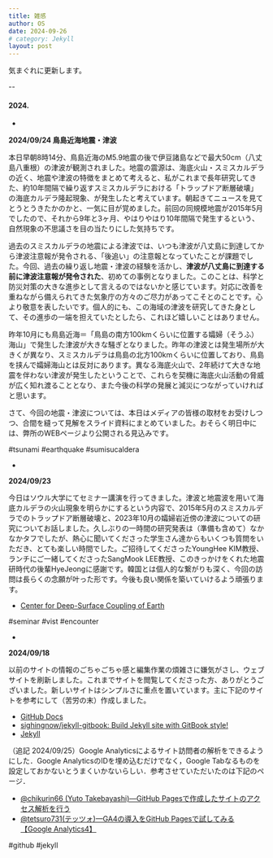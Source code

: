 ```yaml
---
title: 雑感
author: OS
date: 2024-09-26
# category: Jekyll
layout: post
---
```


気まぐれに更新します。


--

#### 2024.

-

**2024/09/24 鳥島近海地震・津波**

本日早朝8時14分、鳥島近海のM5.9地震の後で伊豆諸島などで最大50cm（八丈島八重根）の津波が観測されました。地震の震源は、海底火山・スミスカルデラの近く、地震や津波の特徴をまとめて考えると、私がこれまで長年研究してきた、約10年間隔で繰り返すスミスカルデラにおける「トラップドア断層破壊」の海底カルデラ隆起現象、が発生したと考えています。朝起きてニュースを見てとうとうきたかのかと、一気に目が覚めました。前回の同規模地震が2015年5月でしたので、それから9年と3ヶ月、やはりやはり10年間隔で発生するという、自然現象の不思議さを目の当たりにした気持ちです。

過去のスミスカルデラの地震による津波では、いつも津波が八丈島に到達してから津波注意報が発令される、「後追い」の注意報となっていたことが課題でした。今回、過去の繰り返し地震・津波の経験を活かし、**津波が八丈島に到達する前に津波注意報が発令された**、初めての事例となりました。このことは、科学と防災対策の大きな進歩として言えるのではないかと感じています。対応に改善を重ねながら備えられてきた気象庁の方々のご尽力があってこそとのことです。心より敬意を表したいです。個人的にも、この海域の津波を研究してきた身として、その進歩の一端を担えていたとしたら、これほど嬉しいことはありません。

昨年10月にも鳥島近海＝「鳥島の南方100kmくらいに位置する孀婦（そうふ）海山」で発生した津波が大きな騒ぎとなりました。昨年の津波とは発生場所が大きくが異なり、スミスカルデラは鳥島の北方100kmくらいに位置しており、鳥島を挟んで孀婦海山とは反対にあります。異なる海底火山で、2年続けて大きな地震を伴わない津波が発生したということで、これらを契機に海底火山活動の脅威が広く知れ渡ることとなり、また今後の科学の発展と減災につながっていければと思います。

さて、今回の地震・津波については、本日はメディアの皆様の取材をお受けしつつ、合間を縫って見解をスライド資料にまとめていました。おそらく明日中には、弊所のWEBページより公開される見込みです。

#tsunami #earthquake #sumisucaldera

-

**2024/09/23**

今日はソウル大学にてセミナー講演を行ってきました。津波と地震波を用いて海底カルデラの火山現象を明らかにするという内容で、2015年5月のスミスカルデラでのトラップドア断層破壊と、2023年10月の孀婦岩近傍の津波についての研究についてお話しました。久しぶりの一時間の研究発表は（準備も含めて）なかなかタフでしたが、熱心に聞いてくださった学生さん達からもいくつも質問をいただき、とても楽しい時間でした。ご招待してくださったYoungHee KIM教授、ランチにご一緒してくださったSangMook LEE教授、このきっかけをくれた地震研時代の後輩HyeJeongに感謝です。韓国とは個人的な繋がりも深く、今回の訪問は長らくの念願が叶った形です。今後も良い関係を築いていけるよう頑張ります。
- [Center for Deep-Surface Coupling of Earth](https://deepsurf.snu.ac.kr/)

#seminar #vist #encounter

-

**2024/09/18**

以前のサイトの情報のごちゃごちゃ感と編集作業の煩雑さに嫌気がさし、ウェブサイトを刷新しました。これまでサイトを閲覧してくださった方、ありがとうございました。新しいサイトはシンプルさに重点を置いています。主に下記のサイトを参考にして（苦労の末）作成しました。
- [GitHub Docs](https://docs.github.com/ja/pages)
- [sighingnow/jekyll-gitbook: Build Jekyll site with GitBook style!](https://github.com/sighingnow/jekyll-gitbook)
- [Jekyll](https://jekyllrb.com/)

（追記 2024/09/25）Google Analyticsによるサイト訪問者の解析をできるようにした．Google AnalyticsのIDを埋め込むだけでなく，Google Tabなるものを設定しておかないとうまくいかないらしい．参考させていただいたのは下記のページ．
- [@chikurin66 (Yuto Takebayashi)—GitHub Pagesで作成したサイトのアクセス解析を行う](https://qiita.com/chikurin66/items/b776c9a2e5a8ebf0dd68)
- [@tetsuro731(テッツォ)—GA4の導入をGitHub Pagesで試してみる【Google Analytics4】](https://qiita.com/tetsuro731/items/55b17227c37d0daeeccc) 

#github #jekyll 


